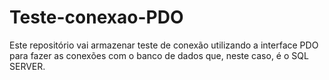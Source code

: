 # Teste-conexao-PDO
Este repositório vai armazenar teste de conexão utilizando a interface PDO para fazer as conexões com o banco de dados que, neste caso, é o SQL SERVER.
